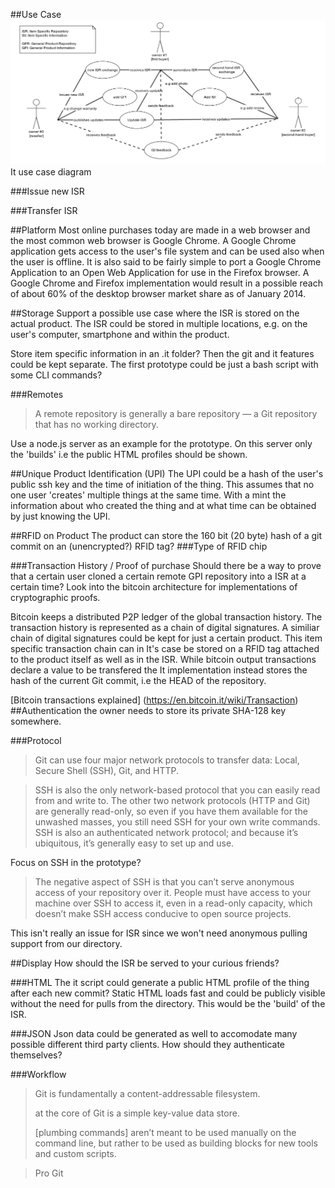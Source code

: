 ##Use Case
![It use case diagram](images/itUse.png)
It use case diagram

###Issue new ISR


###Transfer ISR


##Platform
Most online purchases today are made in a web browser and the most common web browser is Google Chrome. A Google Chrome application gets access to the user's file system and can be used also when the user is offline. It is also said to be fairly simple to port a Google Chrome Application to an Open Web Application for use in the Firefox browser. A Google Chrome and Firefox implementation would result in a possible reach of about 60% of the desktop browser market share as of January 2014. 

##Storage
Support a possible use case where the ISR is stored on the actual product. The ISR could be stored in multiple locations, e.g. on the user's computer, smartphone and within the product. 

Store item specific information in an .it folder? Then the git and it features could be kept separate. The first prototype could be just a bash script with some CLI commands? 

###Remotes
> A remote repository is generally a bare repository — a Git repository that has no working directory. 

Use a node.js server as an example for the prototype. On this server only the 'builds' i.e the public HTML profiles should be shown.

##Unique Product Identification (UPI)
The UPI could be a hash of the user's public ssh key and the time of initiation of the thing. This assumes that no one user 'creates' multiple things at the same time. With a mint the information about who created the thing and at what time can be obtained by just knowing the UPI. 

##RFID on Product
The product can store the 160 bit (20 byte) hash of a git commit on an (unencrypted?) RFID tag? 
###Type of RFID chip


###Transaction History / Proof of purchase
Should there be a way to prove that a certain user cloned a certain remote GPI repository into a ISR at a certain time? Look into the bitcoin architecture for implementations of cryptographic proofs.

Bitcoin keeps a distributed P2P ledger of the global transaction history. The transaction history is represented as a chain of digital signatures. A similiar chain of digital signatures could be kept for just a certain product. This item specific transaction chain can in It's case be stored on a RFID tag attached to the product itself as well as in the ISR. While bitcoin output transactions declare a value to be transfered the It implementation instead stores the hash of the current Git commit, i.e the HEAD of the repository.

[Bitcoin transactions explained]
(https://en.bitcoin.it/wiki/Transaction)
##Authentication
the owner needs to store its private SHA-128 key somewhere. 

###Protocol
> Git can use four major network protocols to transfer data: Local, Secure Shell (SSH), Git, and HTTP. 

> SSH is also the only network-based protocol that you can easily read from and write to. The other two network protocols (HTTP and Git) are generally read-only, so even if you have them available for the unwashed masses, you still need SSH for your own write commands. SSH is also an authenticated network protocol; and because it’s ubiquitous, it’s generally easy to set up and use.

Focus on SSH in the prototype? 

> The negative aspect of SSH is that you can’t serve anonymous access of your repository over it. People must have access to your machine over SSH to access it, even in a read-only capacity, which doesn’t make SSH access conducive to open source projects. 

This isn't really an issue for ISR since we won't need anonymous pulling support from our directory. 

##Display
How should the ISR be served to your curious friends? 

###HTML
The it script could generate a public HTML profile of the thing after each new commit? Static HTML loads fast and could be publicly visible without the need for pulls from the directory. This would be the 'build' of the ISR. 

###JSON
Json data could be generated as well to accomodate many possible different third party clients. How should they authenticate themselves?

###Workflow


>Git is fundamentally
a content-addressable filesystem.
>
>at the core of Git is a simple key-value data store.
>
>[plumbing commands] aren’t meant to be used manually on
the command line, but rather to be used as building blocks for new tools and custom scripts.

>Pro Git
